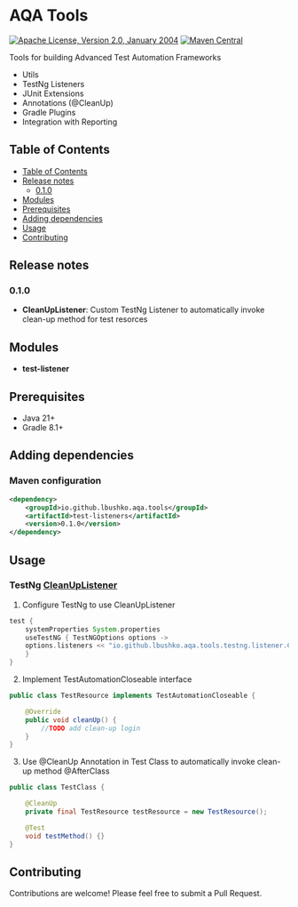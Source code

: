 # AQA Tools

[![Apache License, Version 2.0, January 2004](https://img.shields.io/github/license/apache/maven.svg?label=License)][license]
[![Maven Central](https://img.shields.io/maven-central/v/io.github.lbushko.aqa.tools/test-listeners.svg)](https://maven-badges.herokuapp.com/maven-central/io.github.lbushko.aqa.tools/test-listeners)

Tools for building Advanced Test Automation Frameworks

- Utils
- TestNg Listeners
- JUnit Extensions
- Annotations (@CleanUp)
- Gradle Plugins
- Integration with Reporting

## Table of Contents

- [Table of Contents](#table-of-contents)
- [Release notes](#release-notes)
  - [0.1.0](#010)
- [Modules](#modules)
- [Prerequisites](#prerequisites)
- [Adding dependencies](#adding-dependencies)
- [Usage](#usage)
- [Contributing](#contributing)

## Release notes

### 0.1.0

- **CleanUpListener**: Custom TestNg Listener to automatically invoke clean-up method for test resorces

## Modules

- **test-listener**

## Prerequisites

- Java 21+
- Gradle 8.1+

## Adding dependencies

### Maven configuration
```xml
<dependency>
    <groupId>io.github.lbushko.aqa.tools</groupId>
    <artifactId>test-listeners</artifactId>
    <version>0.1.0</version>
</dependency>
```

## Usage

### TestNg [CleanUpListener](https://github.com/lbushko/aqa-tools/blob/main/test-listeners/src/main/java/io/github/lbushko/aqa/tools/testng/listener/CleanUpListener.java) 

1. Configure TestNg to use CleanUpListener
```groovy
test {
    systemProperties System.properties
    useTestNG { TestNGOptions options ->
    options.listeners << "io.github.lbushko.aqa.tools.testng.listener.CleanUpListener"
    }
}
```
2. Implement TestAutomationCloseable interface

```java
public class TestResource implements TestAutomationCloseable {

    @Override
    public void cleanUp() {
        //TODO add clean-up login
    }
}
```
3. Use @CleanUp Annotation in Test Class to automatically invoke clean-up method @AfterClass

```java
public class TestClass {

    @CleanUp
    private final TestResource testResource = new TestResource();

    @Test
    void testMethod() {}
}
```

## Contributing

Contributions are welcome! Please feel free to submit a Pull Request.

[license]: https://www.apache.org/licenses/LICENSE-2.0